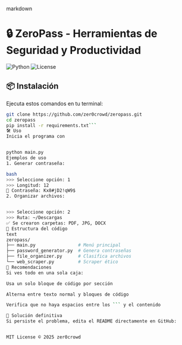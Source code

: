 markdown
# 🔒 ZeroPass - Herramientas de Seguridad y Productividad

![Python](https://img.shields.io/badge/Python-3.8+-blue?logo=python)
![License](https://img.shields.io/badge/License-MIT-green)

## 📦 Instalación
Ejecuta estos comandos en tu terminal:

```bash
git clone https://github.com/zer0crowd/zeropass.git
cd zeropass
pip install -r requirements.txt```
🛠 Uso
Inicia el programa con


python main.py
Ejemplos de uso
1. Generar contraseña:

bash
>>> Seleccione opción: 1
>>> Longitud: 12
🔑 Contraseña: Kx8#jD2!qW9$
2. Organizar archivos:


>>> Seleccione opción: 2
>>> Ruta: ~/Descargas
✅ Se crearon carpetas: PDF, JPG, DOCX
🧩 Estructura del código
text
zeropass/
├── main.py                # Menú principal
├── password_generator.py  # Genera contraseñas
├── file_organizer.py      # Clasifica archivos
└── web_scraper.py         # Scraper ético
📌 Recomendaciones
Si ves todo en una sola caja:

Usa un solo bloque de código por sección

Alterna entre texto normal y bloques de código

Verifica que no haya espacios entre los ``` y el contenido

🔄 Solución definitiva
Si persiste el problema, edita el README directamente en GitHub:


MIT License © 2025 zer0crowd

